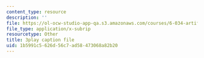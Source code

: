 ```yaml
---
content_type: resource
description: ''
file: https://ol-ocw-studio-app-qa.s3.amazonaws.com/courses/6-034-artificial-intelligence-fall-2010/1b5991c5626d56c7ad58473068a82b20_STjW3eH0Cik.vtt
file_type: application/x-subrip
resourcetype: Other
title: 3play caption file
uid: 1b5991c5-626d-56c7-ad58-473068a82b20
---
```

